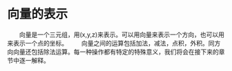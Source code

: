 # 向量的表示

&emsp;&emsp;向量是一个三元组，用(x,y,z)来表示。可以用向量来表示一个方向，也可以用来表示一个点的坐标。
&emsp;&emsp;向量之间的运算包括加法，减法，点积，外积。同方向向量还包括除法运算。每一种操作都有特定的特殊意义，我们将会在接下来的章节中逐一解释。